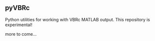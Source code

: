 ## pyVBRc

Python utilities for working with VBRc MATLAB output. This repository is
experimental!

more to come...
